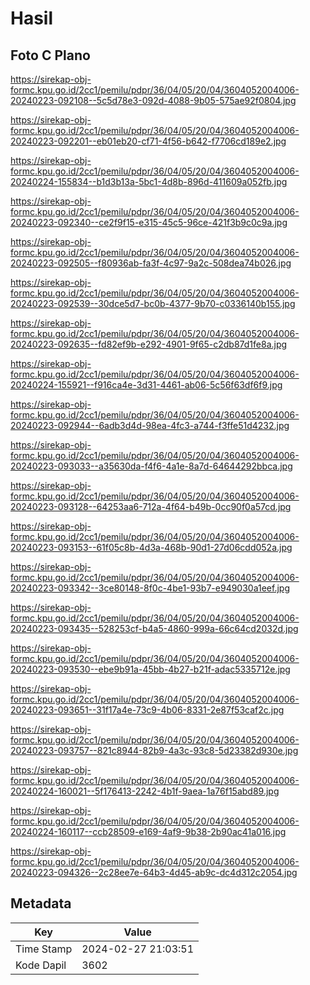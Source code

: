 # Hasil

## Foto C Plano

https://sirekap-obj-formc.kpu.go.id/2cc1/pemilu/pdpr/36/04/05/20/04/3604052004006-20240223-092108--5c5d78e3-092d-4088-9b05-575ae92f0804.jpg

https://sirekap-obj-formc.kpu.go.id/2cc1/pemilu/pdpr/36/04/05/20/04/3604052004006-20240223-092201--eb01eb20-cf71-4f56-b642-f7706cd189e2.jpg

https://sirekap-obj-formc.kpu.go.id/2cc1/pemilu/pdpr/36/04/05/20/04/3604052004006-20240224-155834--b1d3b13a-5bc1-4d8b-896d-411609a052fb.jpg

https://sirekap-obj-formc.kpu.go.id/2cc1/pemilu/pdpr/36/04/05/20/04/3604052004006-20240223-092340--ce2f9f15-e315-45c5-96ce-421f3b9c0c9a.jpg

https://sirekap-obj-formc.kpu.go.id/2cc1/pemilu/pdpr/36/04/05/20/04/3604052004006-20240223-092505--f80936ab-fa3f-4c97-9a2c-508dea74b026.jpg

https://sirekap-obj-formc.kpu.go.id/2cc1/pemilu/pdpr/36/04/05/20/04/3604052004006-20240223-092539--30dce5d7-bc0b-4377-9b70-c0336140b155.jpg

https://sirekap-obj-formc.kpu.go.id/2cc1/pemilu/pdpr/36/04/05/20/04/3604052004006-20240223-092635--fd82ef9b-e292-4901-9f65-c2db87d1fe8a.jpg

https://sirekap-obj-formc.kpu.go.id/2cc1/pemilu/pdpr/36/04/05/20/04/3604052004006-20240224-155921--f916ca4e-3d31-4461-ab06-5c56f63df6f9.jpg

https://sirekap-obj-formc.kpu.go.id/2cc1/pemilu/pdpr/36/04/05/20/04/3604052004006-20240223-092944--6adb3d4d-98ea-4fc3-a744-f3ffe51d4232.jpg

https://sirekap-obj-formc.kpu.go.id/2cc1/pemilu/pdpr/36/04/05/20/04/3604052004006-20240223-093033--a35630da-f4f6-4a1e-8a7d-64644292bbca.jpg

https://sirekap-obj-formc.kpu.go.id/2cc1/pemilu/pdpr/36/04/05/20/04/3604052004006-20240223-093128--64253aa6-712a-4f64-b49b-0cc90f0a57cd.jpg

https://sirekap-obj-formc.kpu.go.id/2cc1/pemilu/pdpr/36/04/05/20/04/3604052004006-20240223-093153--61f05c8b-4d3a-468b-90d1-27d06cdd052a.jpg

https://sirekap-obj-formc.kpu.go.id/2cc1/pemilu/pdpr/36/04/05/20/04/3604052004006-20240223-093342--3ce80148-8f0c-4be1-93b7-e949030a1eef.jpg

https://sirekap-obj-formc.kpu.go.id/2cc1/pemilu/pdpr/36/04/05/20/04/3604052004006-20240223-093435--528253cf-b4a5-4860-999a-66c64cd2032d.jpg

https://sirekap-obj-formc.kpu.go.id/2cc1/pemilu/pdpr/36/04/05/20/04/3604052004006-20240223-093530--ebe9b91a-45bb-4b27-b21f-adac5335712e.jpg

https://sirekap-obj-formc.kpu.go.id/2cc1/pemilu/pdpr/36/04/05/20/04/3604052004006-20240223-093651--31f17a4e-73c9-4b06-8331-2e87f53caf2c.jpg

https://sirekap-obj-formc.kpu.go.id/2cc1/pemilu/pdpr/36/04/05/20/04/3604052004006-20240223-093757--821c8944-82b9-4a3c-93c8-5d23382d930e.jpg

https://sirekap-obj-formc.kpu.go.id/2cc1/pemilu/pdpr/36/04/05/20/04/3604052004006-20240224-160021--5f176413-2242-4b1f-9aea-1a76f15abd89.jpg

https://sirekap-obj-formc.kpu.go.id/2cc1/pemilu/pdpr/36/04/05/20/04/3604052004006-20240224-160117--ccb28509-e169-4af9-9b38-2b90ac41a016.jpg

https://sirekap-obj-formc.kpu.go.id/2cc1/pemilu/pdpr/36/04/05/20/04/3604052004006-20240223-094326--2c28ee7e-64b3-4d45-ab9c-dc4d312c2054.jpg


## Metadata

| Key        | Value               |
| ---------- | ------------------- |
| Time Stamp | 2024-02-27 21:03:51 |
| Kode Dapil | 3602                |




